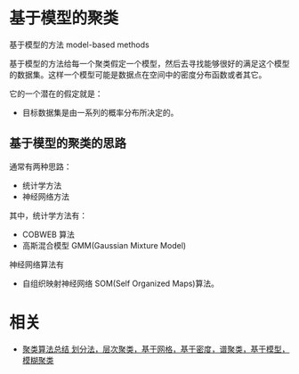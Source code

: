 
# 基于模型的聚类



基于模型的方法 model-based methods

基于模型的方法给每一个聚类假定一个模型，然后去寻找能够很好的满足这个模型的数据集。这样一个模型可能是数据点在空间中的密度分布函数或者其它。

它的一个潜在的假定就是：

- 目标数据集是由一系列的概率分布所决定的。


## 基于模型的聚类的思路

通常有两种思路：

- 统计学方法
- 神经网络方法

其中，统计学方法有：

- COBWEB 算法
- 高斯混合模型 GMM(Gaussian Mixture Model)

神经网络算法有

- 自组织映射神经网络 SOM(Self Organized Maps)算法。



# 相关


- [聚类算法总结 划分法，层次聚类，基于网格，基于密度，谱聚类，基于模型，模糊聚类](https://blog.csdn.net/qq_29258361/article/details/79536444)
